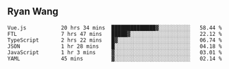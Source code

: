 ## Ryan Wang

<!--START_SECTION:waka-->

```text
Vue.js           20 hrs 34 mins  ██████████████▓░░░░░░░░░░   58.44 %
FTL              7 hrs 47 mins   █████▓░░░░░░░░░░░░░░░░░░░   22.12 %
TypeScript       2 hrs 22 mins   █▓░░░░░░░░░░░░░░░░░░░░░░░   06.74 %
JSON             1 hr 28 mins    █░░░░░░░░░░░░░░░░░░░░░░░░   04.18 %
JavaScript       1 hr 3 mins     ▓░░░░░░░░░░░░░░░░░░░░░░░░   03.01 %
YAML             45 mins         ▓░░░░░░░░░░░░░░░░░░░░░░░░   02.14 %
```

<!--END_SECTION:waka-->
